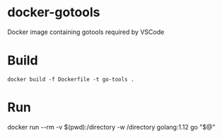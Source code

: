 # docker-gotools
Docker image containing gotools required by VSCode

# Build
```
docker build -f Dockerfile -t go-tools .
```

# Run
docker run --rm -v $(pwd):/directory -w /directory golang:1.12 go "$@"
